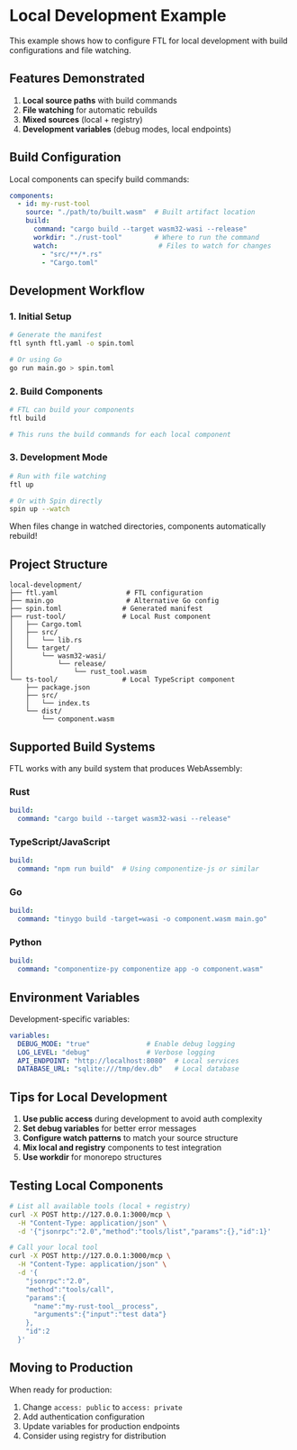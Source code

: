 # Local Development Example

This example shows how to configure FTL for local development with build configurations and file watching.

## Features Demonstrated

1. **Local source paths** with build commands
2. **File watching** for automatic rebuilds
3. **Mixed sources** (local + registry)
4. **Development variables** (debug modes, local endpoints)

## Build Configuration

Local components can specify build commands:

```yaml
components:
  - id: my-rust-tool
    source: "./path/to/built.wasm"  # Built artifact location
    build:
      command: "cargo build --target wasm32-wasi --release"
      workdir: "./rust-tool"        # Where to run the command
      watch:                         # Files to watch for changes
        - "src/**/*.rs"
        - "Cargo.toml"
```

## Development Workflow

### 1. Initial Setup

```bash
# Generate the manifest
ftl synth ftl.yaml -o spin.toml

# Or using Go
go run main.go > spin.toml
```

### 2. Build Components

```bash
# FTL can build your components
ftl build

# This runs the build commands for each local component
```

### 3. Development Mode

```bash
# Run with file watching
ftl up

# Or with Spin directly
spin up --watch
```

When files change in watched directories, components automatically rebuild!

## Project Structure

```
local-development/
├── ftl.yaml                 # FTL configuration
├── main.go                  # Alternative Go config
├── spin.toml               # Generated manifest
├── rust-tool/              # Local Rust component
│   ├── Cargo.toml
│   ├── src/
│   │   └── lib.rs
│   └── target/
│       └── wasm32-wasi/
│           └── release/
│               └── rust_tool.wasm
└── ts-tool/                # Local TypeScript component
    ├── package.json
    ├── src/
    │   └── index.ts
    └── dist/
        └── component.wasm
```

## Supported Build Systems

FTL works with any build system that produces WebAssembly:

### Rust
```yaml
build:
  command: "cargo build --target wasm32-wasi --release"
```

### TypeScript/JavaScript
```yaml
build:
  command: "npm run build"  # Using componentize-js or similar
```

### Go
```yaml
build:
  command: "tinygo build -target=wasi -o component.wasm main.go"
```

### Python
```yaml
build:
  command: "componentize-py componentize app -o component.wasm"
```

## Environment Variables

Development-specific variables:

```yaml
variables:
  DEBUG_MODE: "true"              # Enable debug logging
  LOG_LEVEL: "debug"              # Verbose logging
  API_ENDPOINT: "http://localhost:8080"  # Local services
  DATABASE_URL: "sqlite:///tmp/dev.db"   # Local database
```

## Tips for Local Development

1. **Use public access** during development to avoid auth complexity
2. **Set debug variables** for better error messages
3. **Configure watch patterns** to match your source structure
4. **Mix local and registry** components to test integration
5. **Use workdir** for monorepo structures

## Testing Local Components

```bash
# List all available tools (local + registry)
curl -X POST http://127.0.0.1:3000/mcp \
  -H "Content-Type: application/json" \
  -d '{"jsonrpc":"2.0","method":"tools/list","params":{},"id":1}'

# Call your local tool
curl -X POST http://127.0.0.1:3000/mcp \
  -H "Content-Type: application/json" \
  -d '{
    "jsonrpc":"2.0",
    "method":"tools/call",
    "params":{
      "name":"my-rust-tool__process",
      "arguments":{"input":"test data"}
    },
    "id":2
  }'
```

## Moving to Production

When ready for production:
1. Change `access: public` to `access: private`
2. Add authentication configuration
3. Update variables for production endpoints
4. Consider using registry for distribution